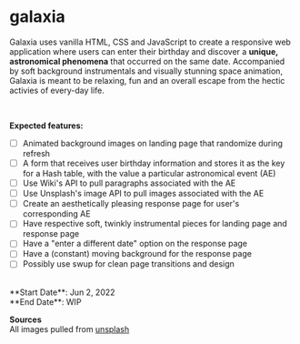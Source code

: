 # galaxia

Galaxia uses vanilla HTML, CSS and JavaScript to create a responsive web application where users can enter their birthday and discover a **unique, astronomical phenomena** that occurred on the same date. Accompanied by soft background instrumentals and visually stunning space animation, Galaxia is meant to be relaxing, fun and an overall escape from the hectic activies of every-day life.

<br/>

**Expected features:**
- [ ] Animated background images on landing page that randomize during refresh
- [ ] A form that receives user birthday information and stores it as the key for a Hash table, with the value a particular astronomical event (AE)
- [ ] Use Wiki's API to pull paragraphs associated with the AE 
- [ ] Use Unsplash's image API to pull images associated with the AE 
- [ ] Create an aesthetically pleasing response page for user's corresponding AE 
- [ ] Have respective soft, twinkly instrumental pieces for landing page and response page
- [ ] Have a "enter a different date" option on the response page
- [ ] Have a (constant) moving background for the response page
- [ ] Possibly use swup for clean page transitions and design

<br/>
**Start Date**: Jun 2, 2022<br/>
**End Date**: WIP

<br/>

**Sources**<br/>
All images pulled from [unsplash](https://unsplash.com/)

